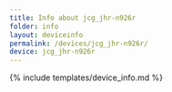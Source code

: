 ```yaml
---
title: Info about jcg_jhr-n926r
folder: info
layout: deviceinfo
permalink: /devices/jcg_jhr-n926r/
device: jcg_jhr-n926r
---
```

{% include templates/device_info.md %}
